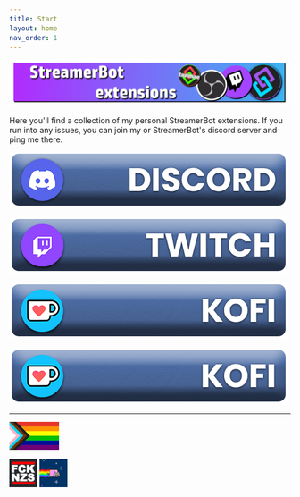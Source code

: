 ```yaml
---
title: Start
layout: home
nav_order: 1
---
```


![Picture](assets/media/sb_title.png)

Here you'll find a collection of my personal StreamerBot extensions. If you run into any issues, you can join my or StreamerBot's discord server and ping me there.

[![Picture](assets/general/github_discord.png)](https://discord.gg/gEm5UMSvYs)

[![Picture](assets/general/github_twitch.png)](https://twitch.tv/tawmae)

[![Picture](assets/general/github_kofi.png)](https://ko-fi.com/tawmae)

[![Picture](assets/general/github_kofi.png)](https://bsky.app/profile/tawmae.xyz)

---


![Picture](assets/media/lgbtq.jpg) 

![Picture](assets/media/fcknzs.jpg)  ![Picture](assets/media/nyancat.png)




